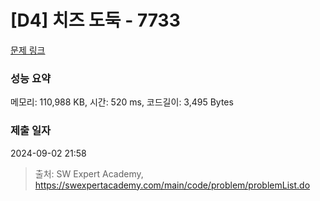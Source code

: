 # [D4] 치즈 도둑 - 7733 

[문제 링크](https://swexpertacademy.com/main/code/problem/problemDetail.do?contestProbId=AWrDOdQqRCUDFARG) 

### 성능 요약

메모리: 110,988 KB, 시간: 520 ms, 코드길이: 3,495 Bytes

### 제출 일자

2024-09-02 21:58



> 출처: SW Expert Academy, https://swexpertacademy.com/main/code/problem/problemList.do